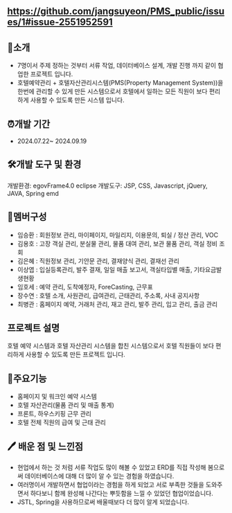 https://github.com/jangsuyeon/PMS_public/issues/1#issue-2551952591
----------

## 📝소개
- 7명이서 주제 정하는 것부터 서류 작업, 데이터베이스 설계, 개발 진행 까지 같이 협업한 프로젝트 입니다.
- 호텔예약관리 + 호텔자산관리시스템(PMS(Property Management System))을 한번에 관리할 수 있게 만든 시스템으로서 호텔에서 일하는 모든 직원이 보다 편리하게 사용할 수 있도록 만든 시스템 입니다.

## ⏰개발 기간
- 2024.07.22~ 2024.09.19

## 🛠️개발 도구 및 환경
개발환경: egovFrame4.0 eclipse
개발도구: JSP, CSS, Javascript, jQuery, JAVA, Spring emd

## 👥멤버구성
-  임승환 : 회원정보 관리, 마이페이지, 마일리지, 이용문의, 퇴실 / 정산 관리, VOC
-  김용호 : 고장 객실 관리, 분실물 관리, 물품 대여 관리, 보관 물품 관리, 객실 정비 조회
-  김은혜 : 직원정보 관리, 기안문 관리, 결재양식 관리, 결재선 관리
-  이상엽 : 입실등록관리, 발주 결재, 일일 매출 보고서, 객실타입별 매출, 기타요금발생현황
-  임호세 : 예약 관리, 도착예정자, ForeCasting, 근무표
-  장수연 : 호텔 소개, 사원관리, 급여관리, 근태관리, 주소록, 사내 공지사항
-  최병관 : 홈페이지 예약, 거래처 관리, 재고 관리, 발주 관리, 입고 관리, 출금 관리

## 프로젝트 설명
호텔 예약 시스템과 호텔 자산관리 시스템을 합친 시스템으로서 호텔 직원들이 보다 편리하게 사용할 수 있도록 만든 프로젝트 입니다.

 ## 🧲주요기능
- 홈페이지 및 워크인 예약 시스템
- 호텔 자산관리(물품 관리 및 매출 통계)
- 프론트, 하우스키핑 근무 관리
- 호텔 전체 직원의 급여 및 근태 관리

## 🖊️ 배운 점 및 느낀점

- 현업에서 하는 것 처럼 서류 작업도 많이 해볼 수 있었고 ERD를 직접 작성해 봄으로써 데이터베이스에 대해 더 많이 알 수 있는 경험을 하였습니다.
- 여러명이서 개발하면서 협업이라는 경험을 하게 되었고 서로 부족한 것들을 도와주면서 하다보니 함께 완성해 나간다는 뿌듯함을 느낄 수 있었던 협업이었습니다.
- JSTL, Spring을 사용하므로써 배울때보다 더 많이 알게 되었습니다.
